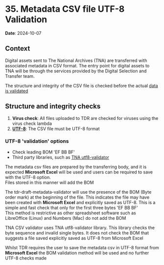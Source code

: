 # 35. Metadata CSV file UTF-8 Validation

**Date**: 2024-10-07

## Context

Digital assets sent to The National Archives (TNA) are transferred with associated metadata in CSV format. The entry point for digital assets to TNA will be through the services provided by the Digital Selection and Transfer team.

The structure and integrity of the CSV file is checked before the actual [data is validated](0034-metadata-validation.md) 

## Structure and integrity checks

1. **Virus check**: All files uploaded to TDR are checked for viruses using the virus check lambda
2. **[UTF-8](utf-8-validation)**: The CSV file must be UTF-8 format

### UTF-8 'validation' options
- Check leading BOM 'EF BB BF'
- Third party libraries, such as [TNA utf8-validator](https://github.com/digital-preservation/utf8-validator)
 
The metadata csv files are prepared by the transferring body, and it is expected **Microsoft Excel** will be used and users can be required to save with the UTF-8 option.  
Files stored in this manner will add the BOM

The tdr-draft-metadata-validator will use the presence of the BOM (Byte order mark) at the beginning of the file. This indicates the file may have been created with **Microsoft Excel** and explicitly saved as UTF-8. This is a simple and fast check that only for the first three bytes 'EF BB BF'  
This method is restrictive as other spreadsheet software such as LibreOffice (Linux) and Numbers (Mac) do not add the BOM

TNA CSV validator uses TNA utf8-validator library. This library checks the byte sequence and invalid single bytes. It does not check the BOM that suggests a file saved explicitly saved as UTF-8 from Microsoft Excel

Whilst TDR requires the user to save the metadata csv in UTF-8 format from **Microsoft Excel** the BOM validation method will be used and no further UTF-8 checks made


